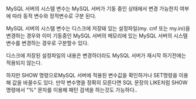 MySQL 서버의 시스템 변수는 
MySQL 서버가 기동 중인 상태에서 변경 가능한지 여부에 따라 동적 변수와 정적변수로 구분 된다. 

MySQL 서버의 시스템 변수는 디스크에 저장돼 있는 설정파일(my. cnf 또는 my.ini)을 변경하는 경우와 이미 기동중인 MySQL 서버의 메모리에 있는 MySQL 서버의 시스템 변수를 변경하는 경우로 구분할수 있다. 

디스크에 저장된 설정파일의 내용은 변경하더라도 MySQL 서버가 재시작 하기전에는 적용되지 않는다. 

하지만 SHOW 명령으로MySQL 서버에 적용된 변수값을 확인하거나 SET명령을 이용해 값을 바꿀수도 있다. 만약 변수명을 정확히 모른다면 SQL 문장의 LIKE처럼 SHOW 명령에서 "%" 문자를 이용해 패턴 검색을 하는것도 가능하다..